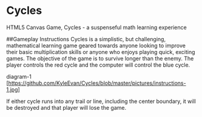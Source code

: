 # Cycles
HTML5 Canvas Game, Cycles - a suspenseful math learning experience

##Gameplay Instructions
Cycles is a simplistic, but challenging, mathematical learning game geared towards anyone looking to improve their basic multiplication skills or anyone who enjoys playing quick, exciting games. The objective of the game is to survive longer than the enemy. The player controls the red cycle and the computer will control the blue cycle.

diagram-1
[https://github.com/KyleEvan/Cycles/blob/master/pictures/instructions-1.jpg]

If either cycle runs into any trail or line, including the center boundary, it will be destroyed and that player will lose the game.
